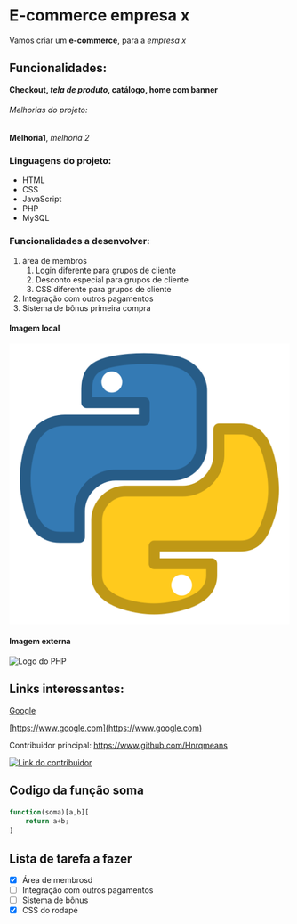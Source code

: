 # E-commerce empresa x

Vamos criar um **e-commerce**, para a *empresa x*

## Funcionalidades:

**Checkout, _tela de produto_, catálogo, home com banner**

###### Melhorias do projeto:

__Melhoria1__, _melhoria 2_

### Linguagens do projeto:

* HTML
* CSS 
* JavaScript
* PHP
* MySQL

### Funcionalidades a desenvolver:

1. área de membros
    1. Login diferente para grupos de cliente
    2. Desconto especial para grupos de cliente
    3. CSS diferente para grupos de cliente
2. Integração com outros pagamentos
3. Sistema de bônus primeira compra

#### Imagem local

![Logo do Python](img/267_Python-512.webp)

#### Imagem externa

![Logo do PHP](https://upload.wikimedia.org/wikipedia/commons/2/27/PHP-logo.svg)

## Links interessantes:

[Google](https://www.google.com)

[https://www.google.com](https://www.google.com)

Contribuidor principal: https://www.github.com/Hnrqmeans

[![Link do contribuidor](https://static.vecteezy.com/system/resources/thumbnails/009/384/389/small_2x/click-here-button-clipart-design-illustration-free-png.png)](https://www.github.com/Hnrqmeans)

## Codigo da função soma

```javascript
function(soma)[a,b][
    return a+b;
]
```

## Lista de tarefa a fazer

- [x] Área de membrosd
- [ ] Integração com outros pagamentos
- [ ] Sistema de bônus
- [x] CSS do rodapé
